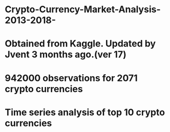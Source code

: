 # Crypto-Currency-Market-Analysis-2013-2018-
# Obtained from Kaggle. Updated by Jvent 3 months ago.(ver 17)
# 942000 observations for 2071 crypto currencies
# Time series analysis of top 10 crypto currencies
